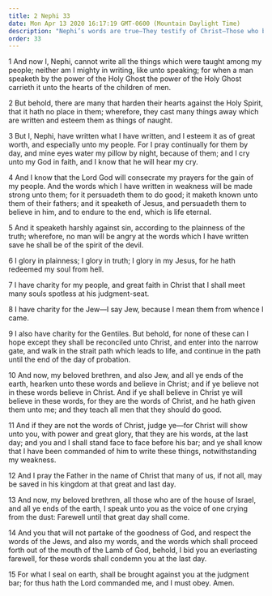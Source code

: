 ```yaml
---
title: 2 Nephi 33
date: Mon Apr 13 2020 16:17:19 GMT-0600 (Mountain Daylight Time)
description: "Nephi’s words are true—They testify of Christ—Those who believe in Christ will believe Nephi’s words, which will stand as a witness before the judgment bar. About 559–545 B.C."
order: 33
---
```


1 And now I, Nephi, cannot write all the things which were taught among my people; neither am I mighty in writing, like unto speaking; for when a man speaketh by the power of the Holy Ghost the power of the Holy Ghost carrieth it unto the hearts of the children of men.

2 But behold, there are many that harden their hearts against the Holy Spirit, that it hath no place in them; wherefore, they cast many things away which are written and esteem them as things of naught.

3 But I, Nephi, have written what I have written, and I esteem it as of great worth, and especially unto my people. For I pray continually for them by day, and mine eyes water my pillow by night, because of them; and I cry unto my God in faith, and I know that he will hear my cry.

4 And I know that the Lord God will consecrate my prayers for the gain of my people. And the words which I have written in weakness will be made strong unto them; for it persuadeth them to do good; it maketh known unto them of their fathers; and it speaketh of Jesus, and persuadeth them to believe in him, and to endure to the end, which is life eternal.

5 And it speaketh harshly against sin, according to the plainness of the truth; wherefore, no man will be angry at the words which I have written save he shall be of the spirit of the devil.

6 I glory in plainness; I glory in truth; I glory in my Jesus, for he hath redeemed my soul from hell.

7 I have charity for my people, and great faith in Christ that I shall meet many souls spotless at his judgment-seat.

8 I have charity for the Jew—I say Jew, because I mean them from whence I came.

9 I also have charity for the Gentiles. But behold, for none of these can I hope except they shall be reconciled unto Christ, and enter into the narrow gate, and walk in the strait path which leads to life, and continue in the path until the end of the day of probation.

10 And now, my beloved brethren, and also Jew, and all ye ends of the earth, hearken unto these words and believe in Christ; and if ye believe not in these words believe in Christ. And if ye shall believe in Christ ye will believe in these words, for they are the words of Christ, and he hath given them unto me; and they teach all men that they should do good.

11 And if they are not the words of Christ, judge ye—for Christ will show unto you, with power and great glory, that they are his words, at the last day; and you and I shall stand face to face before his bar; and ye shall know that I have been commanded of him to write these things, notwithstanding my weakness.

12 And I pray the Father in the name of Christ that many of us, if not all, may be saved in his kingdom at that great and last day.

13 And now, my beloved brethren, all those who are of the house of Israel, and all ye ends of the earth, I speak unto you as the voice of one crying from the dust: Farewell until that great day shall come.

14 And you that will not partake of the goodness of God, and respect the words of the Jews, and also my words, and the words which shall proceed forth out of the mouth of the Lamb of God, behold, I bid you an everlasting farewell, for these words shall condemn you at the last day.

15 For what I seal on earth, shall be brought against you at the judgment bar; for thus hath the Lord commanded me, and I must obey. Amen.
